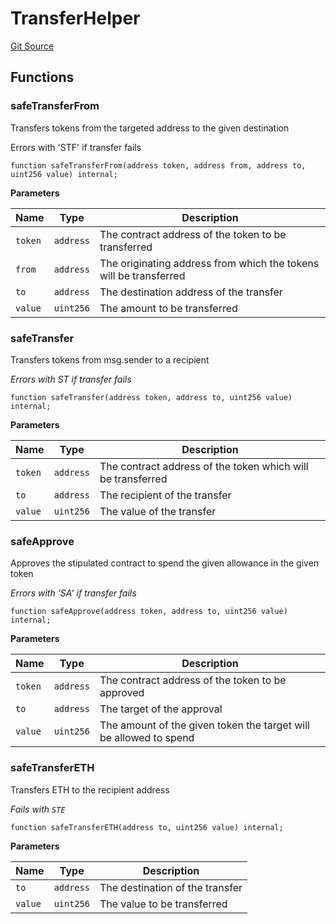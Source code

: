 # TransferHelper
[Git Source](https://github.com/KYRDTeam/ilo-contracts/blob/be1379a5058f6506f3a229427893748ee4e5ab65/src/libraries/TransferHelper.sol)


## Functions
### safeTransferFrom

Transfers tokens from the targeted address to the given destination

Errors with 'STF' if transfer fails


```solidity
function safeTransferFrom(address token, address from, address to, uint256 value) internal;
```
**Parameters**

|Name|Type|Description|
|----|----|-----------|
|`token`|`address`|The contract address of the token to be transferred|
|`from`|`address`|The originating address from which the tokens will be transferred|
|`to`|`address`|The destination address of the transfer|
|`value`|`uint256`|The amount to be transferred|


### safeTransfer

Transfers tokens from msg.sender to a recipient

*Errors with ST if transfer fails*


```solidity
function safeTransfer(address token, address to, uint256 value) internal;
```
**Parameters**

|Name|Type|Description|
|----|----|-----------|
|`token`|`address`|The contract address of the token which will be transferred|
|`to`|`address`|The recipient of the transfer|
|`value`|`uint256`|The value of the transfer|


### safeApprove

Approves the stipulated contract to spend the given allowance in the given token

*Errors with 'SA' if transfer fails*


```solidity
function safeApprove(address token, address to, uint256 value) internal;
```
**Parameters**

|Name|Type|Description|
|----|----|-----------|
|`token`|`address`|The contract address of the token to be approved|
|`to`|`address`|The target of the approval|
|`value`|`uint256`|The amount of the given token the target will be allowed to spend|


### safeTransferETH

Transfers ETH to the recipient address

*Fails with `STE`*


```solidity
function safeTransferETH(address to, uint256 value) internal;
```
**Parameters**

|Name|Type|Description|
|----|----|-----------|
|`to`|`address`|The destination of the transfer|
|`value`|`uint256`|The value to be transferred|


